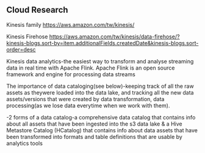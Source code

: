 ## Cloud Research

Kinesis family https://aws.amazon.com/tw/kinesis/

Kinesis Firehose https://aws.amazon.com/tw/kinesis/data-firehose/?kinesis-blogs.sort-by=item.additionalFields.createdDate&kinesis-blogs.sort-order=desc

Kinesis data analytics-the easiest way to transform and analyse streaming data in real time with Apache Flink. Apache Flink is an open source framework and engine for processing data streams 

The importance of data cataloging(see below)-keeping track of all the raw assets as theywere loaded into the data lake, and tracking all the new data assets/versions that were created by data transformation, data processing(as we lose data everytime when we work with them). 

-2 forms of a data catalog-a comprehensive data catalog that contains info about all assets that have been ingested into the s3 data lake & a Hive Metastore Catalog (HCatalog) that contains info about data assets that have been transformed into formats and table definitions that are usable by analytics tools
